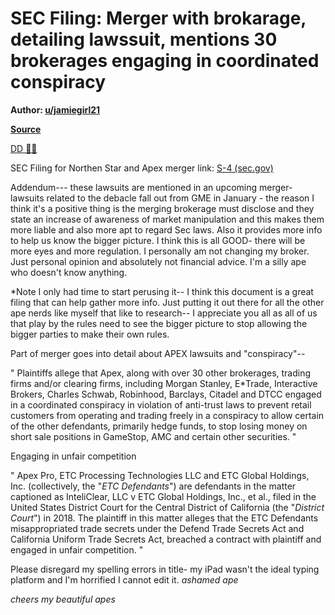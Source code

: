 SEC Filing: Merger with brokarage, detailing lawssuit, mentions 30 brokerages engaging in coordinated conspiracy
================================================================================================================

**Author: [u/jamiegirl21](https://www.reddit.com/user/jamiegirl21/)**

**[Source](https://www.reddit.com/r/Superstonk/comments/mq4gfi/sec_filing_merger_with_brokarage_detailing/?utm_source=share&utm_medium=ios_app&utm_name=iossmf)**

[DD 👨‍🔬](https://www.reddit.com/r/Superstonk/search?q=flair_name%3A%22DD%20%F0%9F%91%A8%E2%80%8D%F0%9F%94%AC%22&restrict_sr=1)

SEC Filing for Northen Star and Apex merger link: [S-4 (sec.gov)](https://www.sec.gov/Archives/edgar/data/0001834518/000119312521109685/d121216ds4.htm)

Addendum--- these lawsuits are mentioned in an upcoming merger- lawsuits related to the debacle fall out from GME in January - the reason I think it's a positive thing is the merging brokerage must disclose and they state an increase of awareness of market manipulation and this makes them more liable and also more apt to regard Sec laws. Also it provides more info to help us know the bigger picture. I think this is all GOOD- there will be more eyes and more regulation. I personally am not changing my broker. Just personal opinion and absolutely not financial advice. I'm a silly ape who doesn't know anything.

*Note I only had time to start perusing it-- I think this document is a great filing that can help gather more info. Just putting it out there for all the other ape nerds like myself that like to research-- I appreciate you all as all of us that play by the rules need to see the bigger picture to stop allowing the bigger parties to make their own rules.

Part of merger goes into detail about APEX lawsuits and "conspiracy"--

" Plaintiffs allege that Apex, along with over 30 other brokerages, trading firms and/or clearing firms, including Morgan Stanley, E*Trade, Interactive Brokers, Charles Schwab, Robinhood, Barclays, Citadel and DTCC engaged in a coordinated conspiracy in violation of anti-trust laws to prevent retail customers from operating and trading freely in a conspiracy to allow certain of the other defendants, primarily hedge funds, to stop losing money on short sale positions in GameStop, AMC and certain other securities. "

Engaging in unfair competition

" Apex Pro, ETC Processing Technologies LLC and ETC Global Holdings, Inc. (collectively, the "*ETC Defendants*") are defendants in the matter captioned as InteliClear, LLC v ETC Global Holdings, Inc., et al., filed in the United States District Court for the Central District of California (the "*District Court*") in 2018. The plaintiff in this matter alleges that the ETC Defendants misappropriated trade secrets under the Defend Trade Secrets Act and California Uniform Trade Secrets Act, breached a contract with plaintiff and engaged in unfair competition. "

Please disregard my spelling errors in title- my iPad wasn't the ideal typing platform and I'm horrified I cannot edit it. *ashamed ape*

*cheers my beautiful apes*
